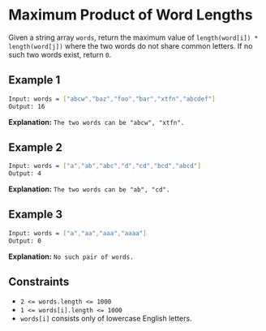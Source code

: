 # Maximum Product of Word Lengths

Given a string array `words`, return the maximum value of `length(word[i]) * length(word[j])` where the two words do not share common letters. If no such two words exist, return `0`.

## Example 1

```bash
Input: words = ["abcw","baz","foo","bar","xtfn","abcdef"]
Output: 16
```

**Explanation:** `The two words can be "abcw", "xtfn".`

## Example 2

```bash
Input: words = ["a","ab","abc","d","cd","bcd","abcd"]
Output: 4
```

**Explanation:** `The two words can be "ab", "cd".`

## Example 3

```bash
Input: words = ["a","aa","aaa","aaaa"]
Output: 0
```

**Explanation:** `No such pair of words.`

## Constraints

- `2 <= words.length <= 1000`
- `1 <= words[i].length <= 1000`
- `words[i]` consists only of lowercase English letters.
